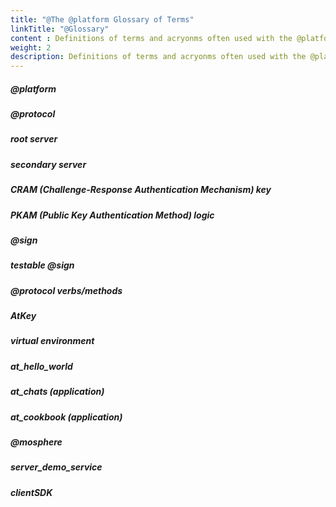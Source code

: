 ```yaml
---
title: "@The @platform Glossary of Terms"
linkTitle: "@Glossary"
content : Definitions of terms and acryonms often used with the @platform
weight: 2
description: Definitions of terms and acryonms often used with the @platform
---
```


##### @platform

##### @protocol

##### root server

##### secondary server

##### CRAM (Challenge-Response Authentication Mechanism) key

##### PKAM (Public Key Authentication Method) logic

##### @sign

##### testable @sign

##### @protocol verbs/methods

##### AtKey

##### virtual environment

##### at_hello_world

##### at_chats (application)

##### at_cookbook (application)

##### @mosphere

##### server_demo_service

##### clientSDK
